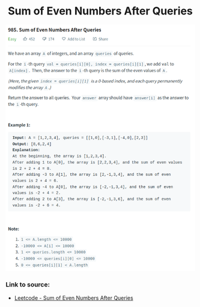 <h1 align="center">Sum of Even Numbers After Queries</h1>

![alt text](https://raw.githubusercontent.com/matthew01lokiet/Github-repos-images/main/Algs/Arrays/g0rIYCqu_o.png)

### Link to source: 
- <a href="https://leetcode.com/problems/sum-of-even-numbers-after-queries/">Leetcode - Sum of Even Numbers After Queries</a>
